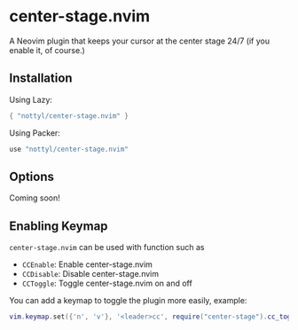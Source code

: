 # center-stage.nvim

A Neovim plugin that keeps your cursor at the center stage 24/7 (if you enable it, of course.)

## Installation

Using Lazy:
```Lua
{ "nottyl/center-stage.nvim" }
```

Using Packer:
```Lua
use "nottyl/center-stage.nvim"
```

## Options

Coming soon!

## Enabling Keymap

`center-stage.nvim` can be used with function such as
- `CCEnable`: Enable center-stage.nvim
- `CCDisable`: Disable center-stage.nvim
- `CCToggle`: Toggle center-stage.nvim on and off

You can add a keymap to toggle the plugin more easily, example:
```Lua
vim.keymap.set({'n', 'v'}, '<leader>cc', require("center-stage").cc_toggle, { desc = "CCToggle" })
```
